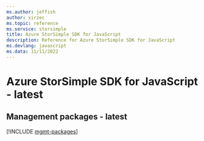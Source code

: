 ```yaml
---
ms.author: jeffish
author: xirzec
ms.topic: reference
ms.service: storsimple
title: Azure StorSimple SDK for JavaScript
description: Reference for Azure StorSimple SDK for JavaScript
ms.devlang: javascript
ms.data: 11/11/2022
---
```

# Azure StorSimple SDK for JavaScript - latest

## Management packages - latest
[!INCLUDE [mgmt-packages](storsimple-mgmt-index.md)]